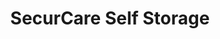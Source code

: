 ---
title: "SecurCare Self Storage"
url: /riverbank/securcare-self-storage-patterson-road-4/
shop: storage rental
---